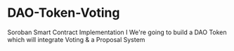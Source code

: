 # DAO-Token-Voting
Soroban Smart Contract Implementation I We're going to build a DAO Token which will integrate Voting &amp; a Proposal System
